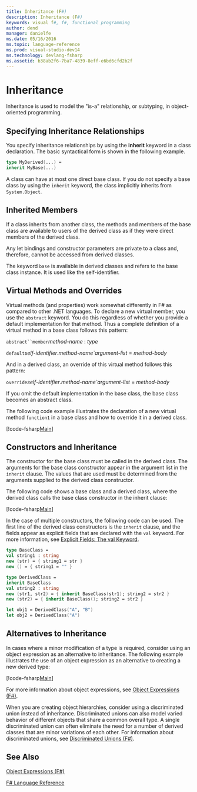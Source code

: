 ```yaml
---
title: Inheritance (F#)
description: Inheritance (F#)
keywords: visual f#, f#, functional programming
author: dend
manager: danielfe
ms.date: 05/16/2016
ms.topic: language-reference
ms.prod: visual-studio-dev14
ms.technology: devlang-fsharp
ms.assetid: b38ab2f6-7ba7-4839-8eff-e6bd6cfd2b2f 
---
```


# Inheritance

Inheritance is used to model the "is-a" relationship, or subtyping, in object-oriented programming.


## Specifying Inheritance Relationships
You specify inheritance relationships by using the **inherit** keyword in a class declaration. The basic syntactical form is shown in the following example.

```fsharp
type MyDerived(...) =
inherit MyBase(...)
```

A class can have at most one direct base class. If you do not specify a base class by using the `inherit` keyword, the class implicitly inherits from `System.Object`.


## Inherited Members
If a class inherits from another class, the methods and members of the base class are available to users of the derived class as if they were direct members of the derived class.

Any let bindings and constructor parameters are private to a class and, therefore, cannot be accessed from derived classes.

The keyword `base` is available in derived classes and refers to the base class instance. It is used like the self-identifier.


## Virtual Methods and Overrides
Virtual methods (and properties) work somewhat differently in F# as compared to other .NET languages. To declare a new virtual member, you use the `abstract` keyword. You do this regardless of whether you provide a default implementation for that method. Thus a complete definition of a virtual method in a base class follows this pattern:

`abstract``member`*method-name* : *type*

`default`*self-identifier*.*method-name`argument-list* = *method-body*

And in a derived class, an override of this virtual method follows this pattern:

`override`*self-identifier*.*method-name`argument-list* = *method-body*

If you omit the default implementation in the base class, the base class becomes an abstract class.

The following code example illustrates the declaration of a new virtual method `function1` in a base class and how to override it in a derived class.

[!code-fsharp[Main](snippets/fslangref1/snippet2601.fs)]
    
## Constructors and Inheritance
The constructor for the base class must be called in the derived class. The arguments for the base class constructor appear in the argument list in the `inherit` clause. The values that are used must be determined from the arguments supplied to the derived class constructor.

The following code shows a base class and a derived class, where the derived class calls the base class constructor in the inherit clause:

[!code-fsharp[Main](snippets/fslangref1/snippet2602.fs)]

In the case of multiple constructors, the following code can be used. The first line of the derived class constructors is the `inherit` clause, and the fields appear as explicit fields that are declared with the `val` keyword. For more information, see [Explicit Fields: The val Keyword](https://msdn.microsoft.com/library/a58c4413-16c7-4e1a-8995-0ccc6e044157).

```fsharp
type BaseClass =
val string1 : string
new (str) = { string1 = str }
new () = { string1 = "" }

type DerivedClass =
inherit BaseClass
val string2 : string
new (str1, str2) = { inherit BaseClass(str1); string2 = str2 }
new (str2) = { inherit BaseClass(); string2 = str2 }

let obj1 = DerivedClass("A", "B")
let obj2 = DerivedClass("A")
```

## Alternatives to Inheritance
In cases where a minor modification of a type is required, consider using an object expression as an alternative to inheritance. The following example illustrates the use of an object expression as an alternative to creating a new derived type:

[!code-fsharp[Main](snippets/fslangref1/snippet2603.fs)]

For more information about object expressions, see [Object Expressions &#40;F&#35;&#41;](Object-Expressions-%5BFSharp%5D.md).

When you are creating object hierarchies, consider using a discriminated union instead of inheritance. Discriminated unions can also model varied behavior of different objects that share a common overall type. A single discriminated union can often eliminate the need for a number of derived classes that are minor variations of each other. For information about discriminated unions, see [Discriminated Unions &#40;F&#35;&#41;](Discriminated-Unions-%5BFSharp%5D.md).


## See Also
[Object Expressions &#40;F&#35;&#41;](Object-Expressions-%5BFSharp%5D.md)

[F&#35; Language Reference](FSharp-Language-Reference.md)